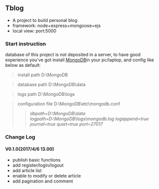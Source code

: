 ## Tblog

* A project to build personal blog
* framework: node+express+mongoose+ejs
* local view: port:5000

### Start instruction

database of this project is not deposited in a server, to have good experience you've got install [MongoDB](https://www.mongodb.com/download-center?jmp=nav#community)in your pc/laptop, and config like below as default:

> install path D:\MongoDB

> database path D:\MongoDB\data

> logs path D:\MongoDB\logs

> configuration file D:\MongoDB\etc\mongodb.conf
>> *dbpath=D:\MongoDB\data*
>> *logpath=D:\MongoDB\logs\mongodb.log*
>> *logappend=true*
>> *journal=true*
>> *quiet=true*
>> *port=27017*

### Change Log

#### V0.1.0(2017/4/6 13.00)
 * publish basic functions
 * add register/login/logout
 * add article list
 * enable to modify or delete article
 * add pagination and comment

